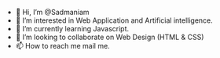 - 👋 Hi, I’m @Sadmaniam
- 👀 I’m interested in Web Application and Artificial intelligence.
- 🌱 I’m currently learning Javascript.
- 💞️ I’m looking to collaborate on Web Design (HTML & CSS)
- 📫 How to reach me mail me.

<!---
Sadmaniam/Sadmaniam is a ✨ special ✨ repository because its `README.md` (this file) appears on your GitHub profile.
You can click the Preview link to take a look at your changes.
--->
